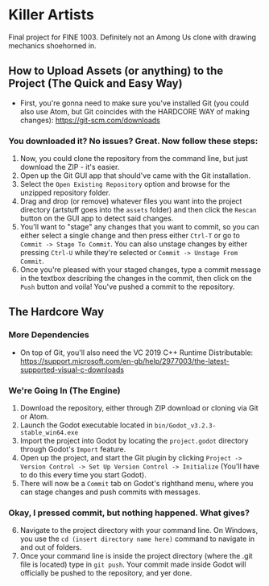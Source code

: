 # Killer Artists
Final project for FINE 1003. Definitely not an Among Us clone with drawing mechanics shoehorned in.
## How to Upload Assets (or anything) to the Project (The Quick and Easy Way)
  * First, you're gonna need to make sure you've installed Git (you could also use Atom, but Git coincides with the HARDCORE WAY of making changes): https://git-scm.com/downloads
### You downloaded it? No issues? Great. Now follow these steps:
  1. Now, you could clone the repository from the command line, but just download the ZIP - it's easier.
  2. Open up the Git GUI app that should've came with the Git installation.
  3. Select the ```Open Existing Repository``` option and browse for the unzipped repository folder.
  4. Drag and drop (or remove) whatever files you want into the project directory (artstuff goes into the ```assets``` folder) and then click the ```Rescan``` button on the GUI app to detect said changes.
  5. You'll want to "stage" any changes that you want to commit, so you can either select a single change and then press either ```Ctrl-T``` or go to ```Commit -> Stage To Commit```. You can also unstage changes by either pressing ```Ctrl-U``` while they're selected or ```Commit -> Unstage From Commit```.
  6. Once you're pleased with your staged changes, type a commit message in the textbox describing the changes in the commit, then click on the ```Push``` button and voila! You've pushed a commit to the repository.
## The Hardcore Way
### More Dependencies
 * On top of Git, you'll also need the VC 2019 C++ Runtime Distributable: https://support.microsoft.com/en-gb/help/2977003/the-latest-supported-visual-c-downloads
### We're Going In (The Engine)
 1. Download the repository, either through ZIP download or cloning via Git or Atom.
 2. Launch the Godot executable located in ```bin/Godot_v3.2.3-stable_win64.exe```
 3. Import the project into Godot by locating the ```project.godot``` directory through Godot's ```Import``` feature.
 4. Open up the project, and start the Git plugin by clicking ```Project -> Version Control -> Set Up Version Control -> Initialize``` (You'll have to do this every time you start Godot).
 5. There will now be a ```Commit``` tab on Godot's righthand menu, where you can stage changes and push commits with messages.
### Okay, I pressed commit, but nothing happened. What gives?
 6. Navigate to the project directory with your command line. On Windows, you use the ```cd (insert directory name here)``` command to navigate in and out of folders.
 7. Once your command line is inside the project directory (where the .git file is located) type in ```git push```. Your commit made inside Godot will officially be pushed to the repository, and yer done.
